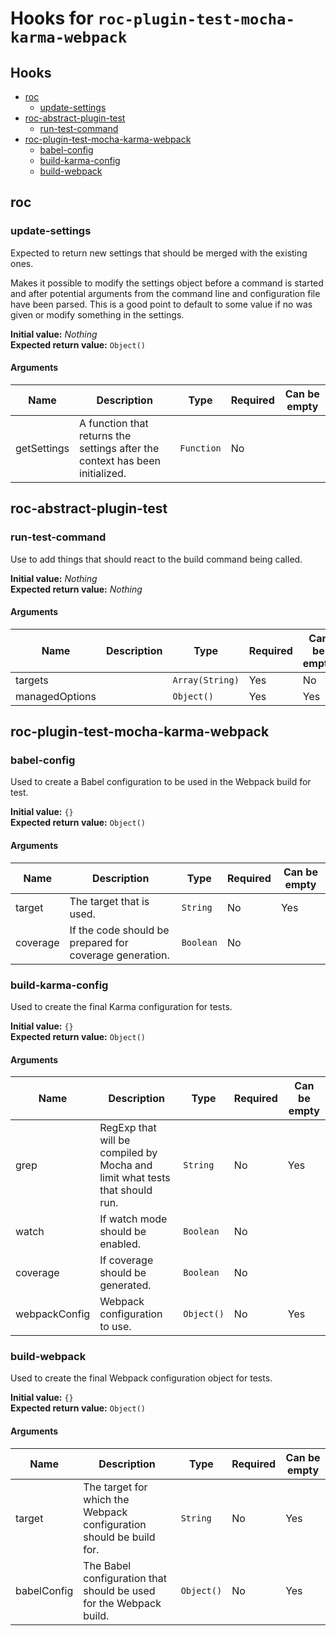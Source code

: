 # Hooks for `roc-plugin-test-mocha-karma-webpack`

## Hooks
* [roc](#roc)
  * [update-settings](#update-settings)
* [roc-abstract-plugin-test](#roc-abstract-plugin-test)
  * [run-test-command](#run-test-command)
* [roc-plugin-test-mocha-karma-webpack](#roc-plugin-test-mocha-karma-webpack)
  * [babel-config](#babel-config)
  * [build-karma-config](#build-karma-config)
  * [build-webpack](#build-webpack)

## roc

### update-settings

Expected to return new settings that should be merged with the existing ones.

Makes it possible to modify the settings object before a command is started and after potential arguments from the command line and configuration file have been parsed. This is a good point to default to some value if no was given or modify something in the settings.

__Initial value:__ _Nothing_  
__Expected return value:__ `Object()`

#### Arguments

| Name        | Description                                                                  | Type       | Required | Can be empty |
| ----------- | ---------------------------------------------------------------------------- | ---------- | -------- | ------------ |
| getSettings | A function that returns the settings after the context has been initialized. | `Function` | No       |              |

## roc-abstract-plugin-test

### run-test-command

Use to add things that should react to the build command being called.

__Initial value:__ _Nothing_  
__Expected return value:__ _Nothing_

#### Arguments

| Name           | Description | Type            | Required | Can be empty |
| -------------- | ----------- | --------------- | -------- | ------------ |
| targets        |             | `Array(String)` | Yes      | No           |
| managedOptions |             | `Object()`      | Yes      | Yes          |

## roc-plugin-test-mocha-karma-webpack

### babel-config

Used to create a Babel configuration to be used in the Webpack build for test.

__Initial value:__ `{}`  
__Expected return value:__ `Object()`

#### Arguments

| Name     | Description                                             | Type      | Required | Can be empty |
| -------- | ------------------------------------------------------- | --------- | -------- | ------------ |
| target   | The target that is used.                                | `String`  | No       | Yes          |
| coverage | If the code should be prepared for coverage generation. | `Boolean` | No       |              |

### build-karma-config

Used to create the final Karma configuration for tests.

__Initial value:__ `{}`  
__Expected return value:__ `Object()`

#### Arguments

| Name          | Description                                                                 | Type       | Required | Can be empty |
| ------------- | --------------------------------------------------------------------------- | ---------- | -------- | ------------ |
| grep          | RegExp that will be compiled by Mocha and limit what tests that should run. | `String`   | No       | Yes          |
| watch         | If watch mode should be enabled.                                            | `Boolean`  | No       |              |
| coverage      | If coverage should be generated.                                            | `Boolean`  | No       |              |
| webpackConfig | Webpack configuration to use.                                               | `Object()` | No       | Yes          |

### build-webpack

Used to create the final Webpack configuration object for tests.

__Initial value:__ `{}`  
__Expected return value:__ `Object()`

#### Arguments

| Name        | Description                                                         | Type       | Required | Can be empty |
| ----------- | ------------------------------------------------------------------- | ---------- | -------- | ------------ |
| target      | The target for which the Webpack configuration should be build for. | `String`   | No       | Yes          |
| babelConfig | The Babel configuration that should be used for the Webpack build.  | `Object()` | No       | Yes          |
